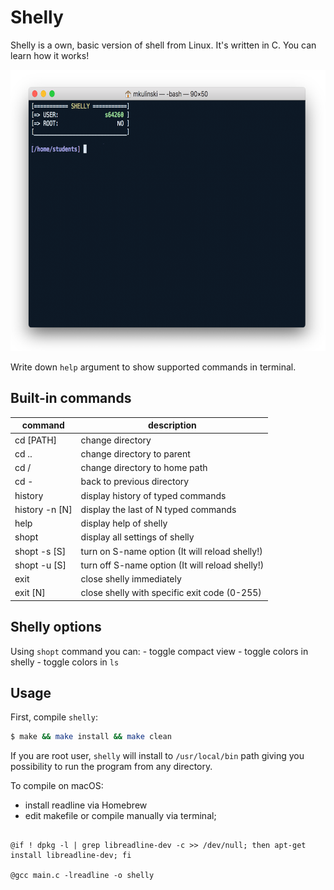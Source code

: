 
# Shelly

Shelly is a own, basic version of shell from Linux.
It's written in C. You can learn how it works!

<p align="center">
  <img src="https://raw.githubusercontent.com/kulek1/ReadmeImages/master/shelly.png?token=AHQNCt5WiWLYa90QWj7ymW35Iyk_mjNdks5aye6jwA%3D%3D" alt="Size Limit example"
       width="654" height="450">
</p>

Write down `help` argument to show supported commands in terminal.


## Built-in commands


|command| description |
|--|--|
| cd [PATH] | change directory |
| cd .. | change directory to parent |
| cd / | change directory to home path |
| cd - | back to previous directory |
| history | display history of typed commands|
| history -n [N] | display the last of N typed commands |
| help | display help of shelly |
| shopt | display all settings of shelly |
| shopt -s [S] | turn on S-name option (It will reload shelly!) |
| shopt -u [S] | turn off S-name option (It will reload shelly!) |
| exit | close shelly immediately |
| exit [N] | close shelly with specific exit code (0-255) |


## Shelly options

Using  `shopt` command you can:
	- toggle compact view
	- toggle colors in shelly
	- toggle colors in `ls`


## Usage

First, compile `shelly`:

```sh
$ make && make install && make clean
```

If you are root user, `shelly` will install to `/usr/local/bin` path giving you possibility to run the program from any directory.

To compile on macOS:

* install readline via Homebrew
* edit makefile or compile manually via terminal;

```@if (! ls /root); then echo "[!] You're not a root user. Use sudo command"; echo ""; exit 1; fi

@if ! dpkg -l | grep libreadline-dev -c >> /dev/null; then apt-get install libreadline-dev; fi

@gcc main.c -lreadline -o shelly
```
